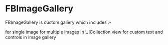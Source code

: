 # FBImageGallery

FBImageGallery is custom gallery which includes :-

for single image
for multiple images in UICollection view
for custom text and controls in image gallery
